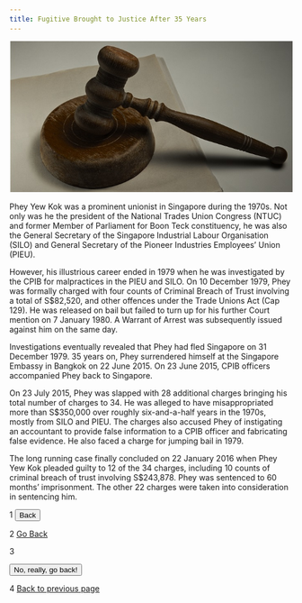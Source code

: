 ```yaml
---
title: Fugitive Brought to Justice After 35 Years
---
```


<img src="/images/case/case_pub_brought-to-justice1.jpg" alt="Fugitive Brought to Justice After 35 Years">

Phey Yew Kok was a prominent unionist in Singapore during the 1970s. Not only was he the president of the National Trades Union Congress (NTUC) and former Member of Parliament for Boon Teck constituency, he was also the General Secretary of the Singapore Industrial Labour Organisation (SILO) and General Secretary of the Pioneer Industries Employees’ Union (PIEU).

However, his illustrious career ended in 1979 when he was investigated by the CPIB for malpractices in the PIEU and SILO. On 10 December 1979, Phey was formally charged with four counts of Criminal Breach of Trust involving a total of S$82,520, and other offences under the Trade Unions Act (Cap 129). He was released on bail but failed to turn up for his further Court mention on 7 January 1980. A Warrant of Arrest was subsequently issued against him on the same day.

Investigations eventually revealed that Phey had fled Singapore on 31 December 1979. 35 years on, Phey surrendered himself at the Singapore Embassy in Bangkok on 22 June 2015. On 23 June 2015, CPIB officers accompanied Phey back to Singapore.

On 23 July 2015, Phey was slapped with 28 additional charges bringing his total number of charges to 34. He was alleged to have misappropriated more than S$350,000 over roughly six-and-a-half years in the 1970s, mostly from SILO and PIEU. The charges also accused Phey of instigating an accountant to provide false information to a CPIB officer and fabricating false evidence. He also faced a charge for jumping bail in 1979.

The long running case finally concluded on 22 January 2016 when Phey Yew Kok pleaded guilty to 12 of the 34 charges, including 10 counts of criminal breach of trust involving S$243,878.  Phey was sentenced to 60 months’ imprisonment. The other 22 charges were taken into consideration in sentencing him.

1
<INPUT TYPE="button" VALUE="Back" onClick="history.go(-1);">

2
<a href="javascript:history.back()">Go Back</a>

3
<form>
 <input type="button" value="No, really, go back!" onclick="history.go(-1)">
</form>

4
<a href = "javascript:history.back()">Back to previous page</a>


